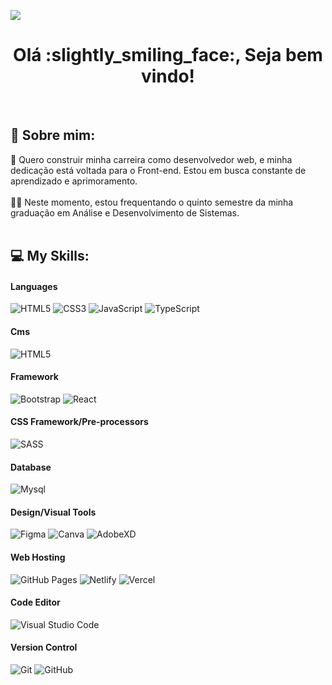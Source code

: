 <!--Visualização de perfil-->
[![](https://visitcount.itsvg.in/api?id=LeoDKVT&label=Profile%20Views&color=12&icon=5&pretty=true)](https://visitcount.itsvg.in)

<h1 align="center"> Olá :slightly_smiling_face:, Seja bem vindo! </h1>
<p align="center">
<a href="https://api.whatsapp.com/send?phone=5511939275748" target="_blank"><img alt="" src="https://img.shields.io/badge/Whatsapp-000?logo=Whatsapp&logoColor=63084D&style=for-the-badge" style="vertical-align:center" /></a>
<a href="https://leodkvt.com.br" target="_blank"><img alt="" src="https://img.shields.io/badge/portfolio-000?logo=portfolio&logoColor=63084D&style=for-the-badge" style="vertical-align:center" /></a>
<a href="https://www.linkedin.com/in/jose-leonardo-dev-front-end/" target="_blank"><img alt="" src="https://img.shields.io/badge/LinkedIn-000?logo=linkedin&logoColor=63084D&style=for-the-badge" style="vertical-align:center" /></a>
  
</p>

## 💫 Sobre mim:

:rocket: Quero construir minha carreira como desenvolvedor web, e minha dedicação está voltada para o Front-end. Estou em busca constante de aprendizado e aprimoramento.<br><br>
:man_technologist: Neste momento, estou frequentando o quinto semestre da minha graduação em Análise e Desenvolvimento de Sistemas. <br><br>

## 💻 My Skills:

#### Languages
![HTML5](https://img.shields.io/badge/-HTML5-000?style=for-the-badge&logo=html5)
![CSS3](https://img.shields.io/badge/-CSS3-000?style=for-the-badge&logo=css3)
![JavaScript](https://img.shields.io/badge/-JavaScript-000?style=for-the-badge&logo=javascript)
![TypeScript](https://img.shields.io/badge/-TypeScript-000?style=for-the-badge&logo=typescript)

#### Cms
![HTML5](https://img.shields.io/badge/-WORDPRESS-000?style=for-the-badge&logo=wordpress)

#### Framework
![Bootstrap](https://img.shields.io/badge/-Bootstrap-000?style=for-the-badge&logo=bootstrap)
![React](https://img.shields.io/badge/-React-000?style=for-the-badge&logo=react)

#### CSS Framework/Pre-processors
![SASS](https://img.shields.io/badge/-SASS-000?style=for-the-badge&logo=sass)

#### Database
![Mysql](https://img.shields.io/badge/-Mysql-000?style=for-the-badge&logo=mysql)

#### Design/Visual Tools
![Figma](https://img.shields.io/badge/-Figma-000?style=for-the-badge&logo=figma)
![Canva](https://img.shields.io/badge/-Canva-000?style=for-the-badge&logo=canva)
![AdobeXD](https://img.shields.io/badge/-Adobe-000?style=for-the-badge&logo=adobexd)

#### Web Hosting
![GitHub Pages](https://img.shields.io/badge/-GitHub%20Pages-000?style=for-the-badge&logo=github)
![Netlify](https://img.shields.io/badge/-Netlify-000?style=for-the-badge&logo=netlify)
![Vercel](https://img.shields.io/badge/-Vercel-000?style=for-the-badge&logo=vercel)

#### Code Editor
![Visual Studio Code](https://img.shields.io/badge/-Vscode-000?style=for-the-badge&logo=visual-studio-code)

#### Version Control
![Git](https://img.shields.io/badge/-Git-000?style=for-the-badge&logo=git)
![GitHub](https://img.shields.io/badge/-GitHub-000?style=for-the-badge&logo=github)
